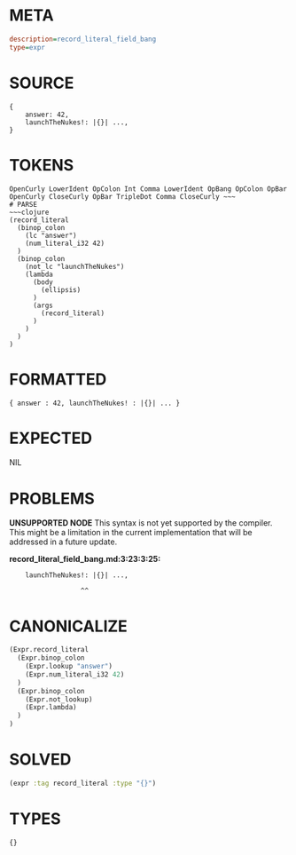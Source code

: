 # META
~~~ini
description=record_literal_field_bang
type=expr
~~~
# SOURCE
~~~roc
{
    answer: 42,
    launchTheNukes!: |{}| ...,
}
~~~
# TOKENS
~~~text
OpenCurly LowerIdent OpColon Int Comma LowerIdent OpBang OpColon OpBar OpenCurly CloseCurly OpBar TripleDot Comma CloseCurly ~~~
# PARSE
~~~clojure
(record_literal
  (binop_colon
    (lc "answer")
    (num_literal_i32 42)
  )
  (binop_colon
    (not_lc "launchTheNukes")
    (lambda
      (body
        (ellipsis)
      )
      (args
        (record_literal)
      )
    )
  )
)
~~~
# FORMATTED
~~~roc
{ answer : 42, launchTheNukes! : |{}| ... }
~~~
# EXPECTED
NIL
# PROBLEMS
**UNSUPPORTED NODE**
This syntax is not yet supported by the compiler.
This might be a limitation in the current implementation that will be addressed in a future update.

**record_literal_field_bang.md:3:23:3:25:**
```roc
    launchTheNukes!: |{}| ...,
```
                      ^^


# CANONICALIZE
~~~clojure
(Expr.record_literal
  (Expr.binop_colon
    (Expr.lookup "answer")
    (Expr.num_literal_i32 42)
  )
  (Expr.binop_colon
    (Expr.not_lookup)
    (Expr.lambda)
  )
)
~~~
# SOLVED
~~~clojure
(expr :tag record_literal :type "{}")
~~~
# TYPES
~~~roc
{}
~~~
